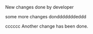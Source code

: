 New changes done by developer

some more changes dondddddddeddd


cccccc
Another change has been done.
